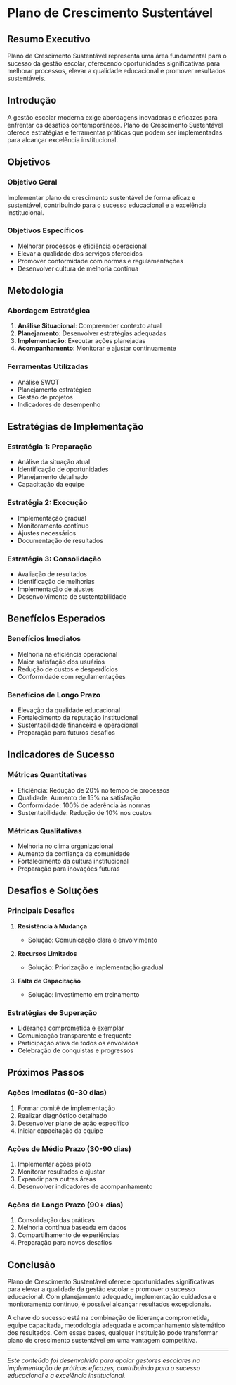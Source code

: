 # Plano de Crescimento Sustentável

## Resumo Executivo

Plano de Crescimento Sustentável representa uma área fundamental para o sucesso da gestão escolar, oferecendo oportunidades significativas para melhorar processos, elevar a qualidade educacional e promover resultados sustentáveis.

## Introdução

A gestão escolar moderna exige abordagens inovadoras e eficazes para enfrentar os desafios contemporâneos. Plano de Crescimento Sustentável oferece estratégias e ferramentas práticas que podem ser implementadas para alcançar excelência institucional.

## Objetivos

### Objetivo Geral
Implementar plano de crescimento sustentável de forma eficaz e sustentável, contribuindo para o sucesso educacional e a excelência institucional.

### Objetivos Específicos
- Melhorar processos e eficiência operacional
- Elevar a qualidade dos serviços oferecidos
- Promover conformidade com normas e regulamentações
- Desenvolver cultura de melhoria contínua

## Metodologia

### Abordagem Estratégica
1. **Análise Situacional**: Compreender contexto atual
2. **Planejamento**: Desenvolver estratégias adequadas
3. **Implementação**: Executar ações planejadas
4. **Acompanhamento**: Monitorar e ajustar continuamente

### Ferramentas Utilizadas
- Análise SWOT
- Planejamento estratégico
- Gestão de projetos
- Indicadores de desempenho

## Estratégias de Implementação

### Estratégia 1: Preparação
- Análise da situação atual
- Identificação de oportunidades
- Planejamento detalhado
- Capacitação da equipe

### Estratégia 2: Execução
- Implementação gradual
- Monitoramento contínuo
- Ajustes necessários
- Documentação de resultados

### Estratégia 3: Consolidação
- Avaliação de resultados
- Identificação de melhorias
- Implementação de ajustes
- Desenvolvimento de sustentabilidade

## Benefícios Esperados

### Benefícios Imediatos
- Melhoria na eficiência operacional
- Maior satisfação dos usuários
- Redução de custos e desperdícios
- Conformidade com regulamentações

### Benefícios de Longo Prazo
- Elevação da qualidade educacional
- Fortalecimento da reputação institucional
- Sustentabilidade financeira e operacional
- Preparação para futuros desafios

## Indicadores de Sucesso

### Métricas Quantitativas
- Eficiência: Redução de 20% no tempo de processos
- Qualidade: Aumento de 15% na satisfação
- Conformidade: 100% de aderência às normas
- Sustentabilidade: Redução de 10% nos custos

### Métricas Qualitativas
- Melhoria no clima organizacional
- Aumento da confiança da comunidade
- Fortalecimento da cultura institucional
- Preparação para inovações futuras

## Desafios e Soluções

### Principais Desafios
1. **Resistência à Mudança**
   - Solução: Comunicação clara e envolvimento

2. **Recursos Limitados**
   - Solução: Priorização e implementação gradual

3. **Falta de Capacitação**
   - Solução: Investimento em treinamento

### Estratégias de Superação
- Liderança comprometida e exemplar
- Comunicação transparente e frequente
- Participação ativa de todos os envolvidos
- Celebração de conquistas e progressos

## Próximos Passos

### Ações Imediatas (0-30 dias)
1. Formar comitê de implementação
2. Realizar diagnóstico detalhado
3. Desenvolver plano de ação específico
4. Iniciar capacitação da equipe

### Ações de Médio Prazo (30-90 dias)
1. Implementar ações piloto
2. Monitorar resultados e ajustar
3. Expandir para outras áreas
4. Desenvolver indicadores de acompanhamento

### Ações de Longo Prazo (90+ dias)
1. Consolidação das práticas
2. Melhoria contínua baseada em dados
3. Compartilhamento de experiências
4. Preparação para novos desafios

## Conclusão

Plano de Crescimento Sustentável oferece oportunidades significativas para elevar a qualidade da gestão escolar e promover o sucesso educacional. Com planejamento adequado, implementação cuidadosa e monitoramento contínuo, é possível alcançar resultados excepcionais.

A chave do sucesso está na combinação de liderança comprometida, equipe capacitada, metodologia adequada e acompanhamento sistemático dos resultados. Com essas bases, qualquer instituição pode transformar plano de crescimento sustentável em uma vantagem competitiva.

---

*Este conteúdo foi desenvolvido para apoiar gestores escolares na implementação de práticas eficazes, contribuindo para o sucesso educacional e a excelência institucional.*